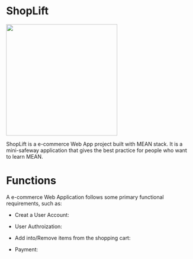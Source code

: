# ShopLift
<img src="https://github.com/brucelin1218/ShopLift/blob/master/ShopLift%20logo.jpg" width = "300"/>

ShopLift is a e-commerce Web App project built with MEAN stack. It is a mini-safeway application that gives the best practice for people who want to learn MEAN.

# Functions
A e-commerce Web Application follows some primary functional requirements, such as:

* Creat a User Account:

* User Authroization:

* Add into/Remove items from the shopping cart:

* Payment:
